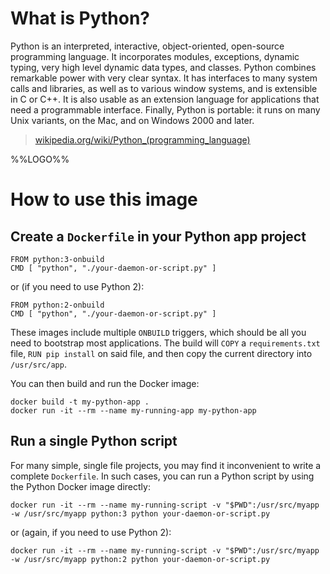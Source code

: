 # What is Python?

Python is an interpreted, interactive, object-oriented, open-source programming
language. It incorporates modules, exceptions, dynamic typing, very high level
dynamic data types, and classes. Python combines remarkable power with very
clear syntax. It has interfaces to many system calls and libraries, as well as
to various window systems, and is extensible in C or C++. It is also usable as
an extension language for applications that need a programmable interface.
Finally, Python is portable: it runs on many Unix variants, on the Mac, and on
Windows 2000 and later.

> [wikipedia.org/wiki/Python_(programming_language)](https://en.wikipedia.org/wiki/Python_(programming_language))

%%LOGO%%

# How to use this image

## Create a `Dockerfile` in your Python app project

    FROM python:3-onbuild
    CMD [ "python", "./your-daemon-or-script.py" ]

or (if you need to use Python 2):

    FROM python:2-onbuild
    CMD [ "python", "./your-daemon-or-script.py" ]

These images include multiple `ONBUILD` triggers, which should be all you need
to bootstrap most applications. The build will `COPY` a `requirements.txt` file,
`RUN pip install` on said file, and then copy the current directory into
`/usr/src/app`.

You can then build and run the Docker image:

    docker build -t my-python-app .
    docker run -it --rm --name my-running-app my-python-app

## Run a single Python script

For many simple, single file projects, you may find it inconvenient to write a
complete `Dockerfile`. In such cases, you can run a Python script by using the
Python Docker image directly:

    docker run -it --rm --name my-running-script -v "$PWD":/usr/src/myapp -w /usr/src/myapp python:3 python your-daemon-or-script.py

or (again, if you need to use Python 2):

    docker run -it --rm --name my-running-script -v "$PWD":/usr/src/myapp -w /usr/src/myapp python:2 python your-daemon-or-script.py
